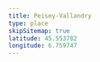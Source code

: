 ```yaml
---
title: Peisey-Vallandry
type: place
skipSitemap: true
latitude: 45.553782
longitude: 6.759747
---
```

